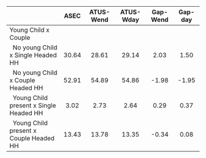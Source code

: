 
|                      |         ASEC |    ATUS-Wend |    ATUS-Wday |     Gap-Wend |      Gap-day |
| -------------------- | :----------: | :----------: | :----------: | :----------: | :----------: |
| Young Child x Couple |              |              |              |              |              |
| &nbsp;&nbsp;No young Child x Single Headed HH |        30.64 |        28.61 |        29.14 |         2.03 |         1.50 |
| &nbsp;&nbsp;No young Child x Couple Headed HH |        52.91 |        54.89 |        54.86 |        -1.98 |        -1.95 |
| &nbsp;&nbsp;Young Child present x Single Headed HH |         3.02 |         2.73 |         2.64 |         0.29 |         0.37 |
| &nbsp;&nbsp;Young Child present x Couple Headed HH |        13.43 |        13.78 |        13.35 |        -0.34 |         0.08 |

